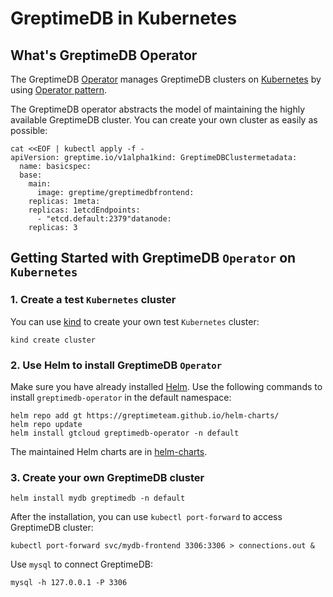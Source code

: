 # GreptimeDB in Kubernetes

## What's GreptimeDB Operator

The GreptimeDB [Operator][1] manages GreptimeDB clusters on [Kubernetes][2] by using [Operator
pattern][3].

The GreptimeDB operator abstracts the model of maintaining the highly available GreptimeDB cluster. You
can create your own cluster as easily as possible:

```shell
cat <<EOF | kubectl apply -f -
apiVersion: greptime.io/v1alpha1kind: GreptimeDBClustermetadata:
  name: basicspec:
  base:
    main:
      image: greptime/greptimedbfrontend:
    replicas: 1meta:
    replicas: 1etcdEndpoints:
      - "etcd.default:2379"datanode:
    replicas: 3
```

## Getting Started with GreptimeDB `Operator` on `Kubernetes`

### 1\. Create a test `Kubernetes` cluster

You can use [kind][4] to create your own test `Kubernetes` cluster:

``` shell
kind create cluster
```

### 2\. Use Helm to install GreptimeDB `Operator`

Make sure you have already installed [Helm][5].  Use the following commands to install
`greptimedb-operator` in the default namespace:

```shell
helm repo add gt https://greptimeteam.github.io/helm-charts/
helm repo update
helm install gtcloud greptimedb-operator -n default
```

The maintained Helm charts are in [helm-charts][6].

### 3\. Create your own GreptimeDB cluster

```shell
helm install mydb greptimedb -n default
```

After the installation, you can use `kubectl port-forward` to access GreptimeDB cluster:

```shell
kubectl port-forward svc/mydb-frontend 3306:3306 > connections.out &
```

Use `mysql` to connect GreptimeDB:

```shell
mysql -h 127.0.0.1 -P 3306
```

[1]: <https://github.com/GreptimeTeam/greptimedb-operator>
[2]: <https://kubernetes.io/>
[3]: <https://kubernetes.io/docs/concepts/extend-kubernetes/operator/>
[4]: <https://kind.sigs.k8s.io/docs/user/quick-start/>
[5]: <https://helm.sh/docs/intro/install/>
[6]: <https://github.com/GreptimeTeam/helm-charts>
